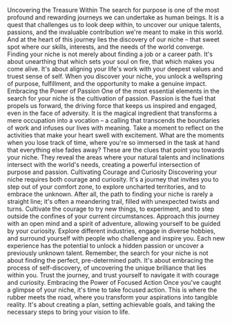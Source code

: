 Uncovering the Treasure Within
The search for purpose is one of the most profound and rewarding journeys we can undertake as human beings. It is a quest that challenges us to look deep within, to uncover our unique talents, passions, and the invaluable contribution we're meant to make in this world. And at the heart of this journey lies the discovery of our niche – that sweet spot where our skills, interests, and the needs of the world converge.
Finding your niche is not merely about finding a job or a career path. It's about unearthing that which sets your soul on fire, that which makes you come alive. It's about aligning your life's work with your deepest values and truest sense of self. When you discover your niche, you unlock a wellspring of purpose, fulfillment, and the opportunity to make a genuine impact.
Embracing the Power of Passion
One of the most essential elements in the search for your niche is the cultivation of passion. Passion is the fuel that propels us forward, the driving force that keeps us inspired and engaged, even in the face of adversity. It is the magical ingredient that transforms a mere occupation into a vocation – a calling that transcends the boundaries of work and infuses our lives with meaning.
Take a moment to reflect on the activities that make your heart swell with excitement. What are the moments when you lose track of time, where you're so immersed in the task at hand that everything else fades away? These are the clues that point you towards your niche. They reveal the areas where your natural talents and inclinations intersect with the world's needs, creating a powerful intersection of purpose and passion.
Cultivating Courage and Curiosity
Discovering your niche requires both courage and curiosity. It's a journey that invites you to step out of your comfort zone, to explore uncharted territories, and to embrace the unknown. After all, the path to finding your niche is rarely a straight line; it's often a meandering trail, filled with unexpected twists and turns.
Cultivate the courage to try new things, to experiment, and to step outside the confines of your current circumstances. Approach this journey with an open mind and a spirit of adventure, allowing yourself to be guided by your curiosity. Explore different industries, engage in diverse hobbies, and surround yourself with people who challenge and inspire you. Each new experience has the potential to unlock a hidden passion or uncover a previously unknown talent.
Remember, the search for your niche is not about finding the perfect, pre-determined path. It's about embracing the process of self-discovery, of uncovering the unique brilliance that lies within you. Trust the journey, and trust yourself to navigate it with courage and curiosity.
Embracing the Power of Focused Action
Once you've caught a glimpse of your niche, it's time to take focused action. This is where the rubber meets the road, where you transform your aspirations into tangible reality. It's about creating a plan, setting achievable goals, and taking the necessary steps to bring your vision to life.
